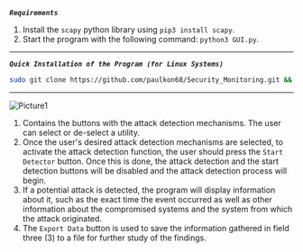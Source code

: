***`Requirements`***

1. Install the `scapy` python library using `pip3 install scapy`.
2. Start the program with the following command: `python3 GUI.py`.

---

***`Quick Installation of the Program (for Linux Systems)`***

```bash
sudo git clone https://github.com/paulkon68/Security_Monitoring.git && sudo pip3 install scapy; cd Security_Monitoring/ && sudo python3 GUI.py 
```

---

![Picture1](https://github.com/user-attachments/assets/4c764e69-1e03-43d9-b904-45789b92723c)

1. Contains the buttons with the attack detection mechanisms. The user can select or de-select a utility.
2. Once the user's desired attack detection mechanisms are selected, to activate the attack detection function, the user should press the `Start Detector` button. Once this is done, the attack detection and the start detection buttons will be disabled and the attack detection process will begin.
3. If a potential attack is detected, the program will display information about it, such as the exact time the event occurred as well as other information about the compromised systems and the system from which the attack originated.
4. The `Export Data` button is used to save the information gathered in field three (3) to a file for further study of the findings.
